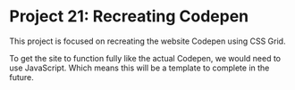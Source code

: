 <h1>Project 21: Recreating Codepen</h1>
<p>This project is focused on recreating the website Codepen using CSS Grid.</p>
<p>To get the site to function fully like the actual Codepen, we would need to use JavaScript. Which means this will be a template to complete in the future.</p>